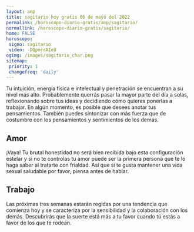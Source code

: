 ```yaml
---
layout: amp
title: sagitario hoy gratis 06 de mayo del 2022 
permalink: /horoscopo-diario-gratis/amp/sagitario/
normallink: /horoscopo-diario-gratis/sagitario/
home: FALSE
horoscopo:
 signo: sagitario
 video: -DQpmrrAIeU
ogimg: /images/sagitario_char.png
sitemap:
 priority: 1
 changefreq: 'daily'
---
```



Tu intuición, energía física e intelectual y penetración se encuentran a su nivel más alto. Probablemente querrás pasar la mayor parte del día a solas, reflexionando sobre tus ideas y decidiendo cómo quieres ponerlas a trabajar. En algún momento, es posible que desees anotar tus pensamientos. También puedes sintonizar con más fuerza que de costumbre con los pensamientos y sentimientos de los demás.

## Amor

¡Vaya! Tu brutal honestidad no será bien recibida bajo esta configuración estelar y si no te controlas tu amor puede ser la primera persona que te lo haga saber al tratarte con frialdad. Así que si te gusta mantener una vida sexual saludable por favor, piensa antes de hablar.

## Trabajo

Las próximas tres semanas estarán regidas por una tendencia que comienza hoy y se caracteriza por la sensibilidad y la colaboración con los demás. Descubrirás que la suerte está más a tu favor cuando tú estás a favor de los que te rodean.